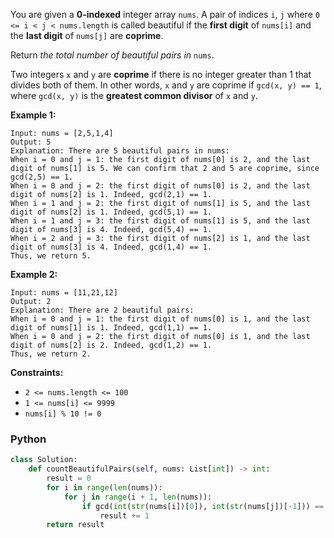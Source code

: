 You are given a  **0-indexed** integer array  `nums`. A pair of indices  `i`,  `j`  where  `0 <= i < j < nums.length`
is called beautiful if the  **first digit**  of  `nums[i]`  and the  **last digit**  of  `nums[j]`  are  **coprime**.

Return  _the total number of beautiful pairs in_ `nums`.

Two integers  `x`  and  `y`  are  **coprime**  if there is no integer greater than 1 that divides both of them. In other
words,  `x`  and  `y`  are coprime if  `gcd(x, y) == 1`, where  `gcd(x, y)`  is the  **greatest common divisor**
of  `x`  and  `y`.

**Example 1:**

```
Input: nums = [2,5,1,4]
Output: 5
Explanation: There are 5 beautiful pairs in nums:
When i = 0 and j = 1: the first digit of nums[0] is 2, and the last digit of nums[1] is 5. We can confirm that 2 and 5 are coprime, since gcd(2,5) == 1.
When i = 0 and j = 2: the first digit of nums[0] is 2, and the last digit of nums[2] is 1. Indeed, gcd(2,1) == 1.
When i = 1 and j = 2: the first digit of nums[1] is 5, and the last digit of nums[2] is 1. Indeed, gcd(5,1) == 1.
When i = 1 and j = 3: the first digit of nums[1] is 5, and the last digit of nums[3] is 4. Indeed, gcd(5,4) == 1.
When i = 2 and j = 3: the first digit of nums[2] is 1, and the last digit of nums[3] is 4. Indeed, gcd(1,4) == 1.
Thus, we return 5.
```

**Example 2:**

```
Input: nums = [11,21,12]
Output: 2
Explanation: There are 2 beautiful pairs:
When i = 0 and j = 1: the first digit of nums[0] is 1, and the last digit of nums[1] is 1. Indeed, gcd(1,1) == 1.
When i = 0 and j = 2: the first digit of nums[0] is 1, and the last digit of nums[2] is 2. Indeed, gcd(1,2) == 1.
Thus, we return 2.
```

**Constraints:**

- `2 <= nums.length <= 100`
- `1 <= nums[i] <= 9999`
- `nums[i] % 10 != 0`

### Python

```python
class Solution:
    def countBeautifulPairs(self, nums: List[int]) -> int:
        result = 0
        for i in range(len(nums)):
            for j in range(i + 1, len(nums)):
                if gcd(int(str(nums[i])[0]), int(str(nums[j])[-1])) == 1:
                    result += 1
        return result
```